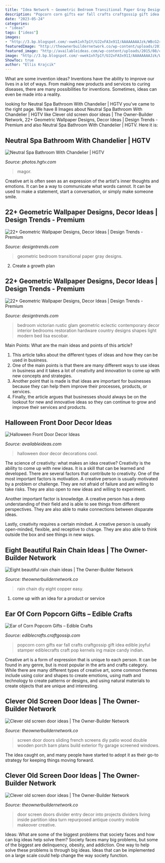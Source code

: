 ```yaml
---
title: "Idea Network ~ Geometric Bedroom Transitional Paper Gray Designs"
description: "Popcorn corn gifts ear fall crafts craftgossip gift idea edible joyful stamper ediblecrafts craft pop kernels ing maize candy indian"
date: "2023-05-24"
categories:
- "ideas"
tags: ["ideas"]
images:
- "http://3.bp.blogspot.com/-vwek1xh7p1Y/UJ2xFA3x91I/AAAAAAAAJzk/WBcG2rGkF80/s640/100_8702.JPG"
featuredImage: "http://theownerbuildernetwork.co/wp-content/uploads/2015/06/Upcycled-Screen-Door-11.jpg"
featured_image: "http://availableideas.com/wp-content/uploads/2015/08/cool-halloween-front-door-decor-ideas-13.jpg"
image: "http://3.bp.blogspot.com/-vwek1xh7p1Y/UJ2xFA3x91I/AAAAAAAAJzk/WBcG2rGkF80/s640/100_8702.JPG"
ShowToc: true
author: "Ellis Krajcik"
---
```



What are some invention ideas?
Inventions have the ability to improve our lives in a lot of ways. From making new products and services to curing diseases, there are many possibilities for inventions. Sometimes, ideas can even be made into a reality.

	

		
looking for Neutral Spa Bathroom With Chandelier | HGTV you've came to the right page. We have 8 Images about Neutral Spa Bathroom With Chandelier | HGTV like Clever old screen door ideas | The Owner-Builder Network, 22+ Geometric Wallpaper Designs, Decor Ideas | Design Trends - Premium and also Neutral Spa Bathroom With Chandelier | HGTV. Here it is:
		
    
## Neutral Spa Bathroom With Chandelier | HGTV

<img loading=lazy src="https://hgtvhome.sndimg.com/content/dam/images/hgtv/fullset/2019/8/30/0/io_jennifer-stoner_powhatan-lakefront_16.jpg.rend.hgtvcom.966.1288.suffix/1567173767690.jpeg" onerror="this.onerror=null;this.src='https://tse4.mm.bing.net/th?id=OIP.cAR7Mgl3lR42VSuJmYS3KQHaJ4&amp;pid=15.1';" alt="Neutral Spa Bathroom With Chandelier | HGTV">

_Source: photos.hgtv.com_

>magor. 

	

Creative art is often seen as an expression of the artist's inner thoughts and emotions. It can be a way to communicate what words cannot. It can be used to make a statement, start a conversation, or simply make someone smile.

    
## 22+ Geometric Wallpaper Designs, Decor Ideas | Design Trends - Premium

<img loading=lazy src="https://images.designtrends.com/wp-content/uploads/2016/02/19104211/Transitional-bedroom-with-gray-geometric-wall-paper-model.jpg" onerror="this.onerror=null;this.src='https://tse1.mm.bing.net/th?id=OIP.rljeb0dEk4qQCDUaVdEFwAHaE8&amp;pid=15.1';" alt="22+ Geometric Wallpaper Designs, Decor Ideas | Design Trends - Premium">

_Source: designtrends.com_

>geometric bedroom transitional paper gray designs. 

	

2. Create a growth plan 

    
## 22+ Geometric Wallpaper Designs, Decor Ideas | Design Trends - Premium

<img loading=lazy src="https://images.designtrends.com/wp-content/uploads/2016/02/19104211/Blue-Eclectic-Bedroom-with-geometric-shapes.jpeg" onerror="this.onerror=null;this.src='https://tse1.mm.bing.net/th?id=OIP.eNEk8MDZkFfbEj_U-QglbAHaJ4&amp;pid=15.1';" alt="22+ Geometric Wallpaper Designs, Decor Ideas | Design Trends - Premium">

_Source: designtrends.com_

>bedroom victorian rustic glam geometric eclectic contemporary decor interior bedrooms restoration hardware country designs shapes light modern bed lisa escobar. 

	

Main Points: What are the main ideas and points of this article?
1. This article talks about the different types of ideas and how they can be used in business.
2. One of the main points is that there are many different ways to use ideas in business and it takes a lot of creativity and innovation to come up with new concepts and strategies.
3. Another point that is made is that ideas are important for businesses because they can help them improve their processes, products, or services.
4. Finally, the article argues that businesses should always be on the lookout for new and innovative ideas so they can continue to grow and improve their services and products.

    
## Halloween Front Door Decor Ideas

<img loading=lazy src="http://availableideas.com/wp-content/uploads/2015/08/cool-halloween-front-door-decor-ideas-13.jpg" onerror="this.onerror=null;this.src='https://tse2.mm.bing.net/th?id=OIP.TMmEwP4OwGPUIuYuSrwGpgHaLn&amp;pid=15.1';" alt="Halloween Front Door Decor Ideas">

_Source: availableideas.com_

>halloween door decor decorations cool. 

	

The science of creativity: what makes an idea creative?
Creativity is the ability to come up with new ideas. It is a skill that can be learned and developed. There are several factors that contribute to creativity.
One of the most important factors is motivation. A creative person is usually motivated by a problem or challenge. They are not afraid of failure and are willing to take risks. They are also open to new ideas and willing to experiment.

Another important factor is knowledge. A creative person has a deep understanding of their field and is able to see things from different perspectives. They are also able to make connections between disparate ideas.

Lastly, creativity requires a certain mindset. A creative person is usually open-minded, flexible, and receptive to change. They are also able to think outside the box and see things in new ways.

    
## Eight Beautiful Rain Chain Ideas | The Owner-Builder Network

<img loading=lazy src="http://theownerbuildernetwork.co/wp-content/uploads/2015/06/Rain-Chain-Ideas-03.jpg" onerror="this.onerror=null;this.src='https://tse3.mm.bing.net/th?id=OIP._fmT6HrFQgc6uNbmC8Ai2AHaLG&amp;pid=15.1';" alt="Eight beautiful rain chain ideas | The Owner-Builder Network">

_Source: theownerbuildernetwork.co_

>rain chain diy eight copper easy. 

	

1. come up with an idea for a product or service

    
## Ear Of Corn Popcorn Gifts – Edible Crafts

<img loading=lazy src="http://3.bp.blogspot.com/-vwek1xh7p1Y/UJ2xFA3x91I/AAAAAAAAJzk/WBcG2rGkF80/s640/100_8702.JPG" onerror="this.onerror=null;this.src='https://tse2.mm.bing.net/th?id=OIP.CskuN-W1VhkLKLJy7VjnyQAAAA&amp;pid=15.1';" alt="Ear of Corn Popcorn Gifts – Edible Crafts">

_Source: ediblecrafts.craftgossip.com_

>popcorn corn gifts ear fall crafts craftgossip gift idea edible joyful stamper ediblecrafts craft pop kernels ing maize candy indian. 

	

Creative art is a form of expression that is unique to each person. It can be found in any genre, but is most popular in the arts and crafts category. While there are many different types of creative art, some common themes include using color and shapes to create emotions, using math and technology to create patterns or designs, and using natural materials to create objects that are unique and interesting.

    
## Clever Old Screen Door Ideas | The Owner-Builder Network

<img loading=lazy src="https://theownerbuildernetwork.co/wp-content/uploads/2015/06/Upcycled-Screen-Door-06.jpg" onerror="this.onerror=null;this.src='https://tse1.mm.bing.net/th?id=OIP.vghPDoeuxS4CNyw3n_VzgQHaNJ&amp;pid=15.1';" alt="Clever old screen door ideas | The Owner-Builder Network">

_Source: theownerbuildernetwork.co_

>screen door doors sliding french screens diy patio wood double wooden porch barn plans build exterior fly garage screened windows. 

	

The idea caught on, and many people have started to adopt it as their go-to strategy for keeping things moving forward.

    
## Clever Old Screen Door Ideas | The Owner-Builder Network

<img loading=lazy src="http://theownerbuildernetwork.co/wp-content/uploads/2015/06/Upcycled-Screen-Door-11.jpg" onerror="this.onerror=null;this.src='https://tse1.mm.bing.net/th?id=OIP.O7Sd8741CL0ZUzUZGs1A8QHaJ4&amp;pid=15.1';" alt="Clever old screen door ideas | The Owner-Builder Network">

_Source: theownerbuildernetwork.co_

>door screen doors divider entry decor into projects dividers living inside partition idea turn repurposed antique country mobile makeover creative. 

	

Ideas: What are some of the biggest problems that society faces and how can big ideas help solve them?
Society faces many big problems, but some of the biggest are delinquency, obesity, and addiction. One way to help solve these problems is through big ideas. Ideas that can be implemented on a large scale could help change the way society function.


